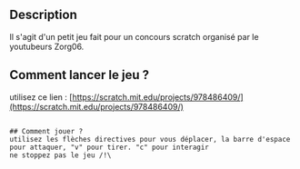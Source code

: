 ## Description
Il s'agit d'un petit jeu fait pour un concours scratch organisé par le youtubeurs Zorg06.


## Comment lancer le jeu ?
utilisez ce lien : [https://scratch.mit.edu/projects/978486409/](https://scratch.mit.edu/projects/978486409/)


``````

## Comment jouer ?
utilisez les flèches directives pour vous déplacer, la barre d'espace pour attaquer, "v" pour tirer. "c" pour interagir
ne stoppez pas le jeu /!\
